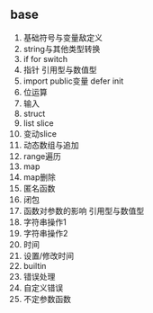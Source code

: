 ## base
1. 基础符号与变量敌定义
2. string与其他类型转换
3. if for switch
4. 指针 引用型与数值型
5. import public变量 defer init
6. 位运算
7. 输入
8. struct
9. list slice
10. 变动slice
11. 动态数组与追加
12. range遍历
13. map
14. map删除
15. 匿名函数
16. 闭包 
17. 函数对参数的影响 引用型与数值型
18. 字符串操作1
19. 字符串操作2
20. 时间
21. 设置/修改时间
22. builtin
23. 错误处理
24. 自定义错误
25. 不定参数函数